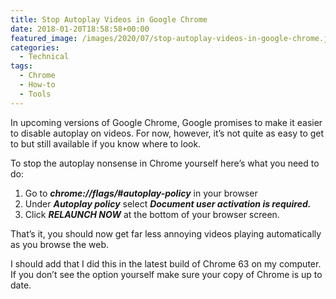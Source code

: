 ```yaml
---
title: Stop Autoplay Videos in Google Chrome
date: 2018-01-20T18:58:58+00:00
featured_image: /images/2020/07/stop-autoplay-videos-in-google-chrome.jpg
categories:
  - Technical
tags:
  - Chrome
  - How-to
  - Tools
---
```


In upcoming versions of Google Chrome, Google promises to make it easier to disable autoplay on videos. For now, however, it’s not quite as easy to get to but still available if you know where to look.

To stop the autoplay nonsense in Chrome yourself here’s what you need to do:

1. Go to ***chrome://flags/#autoplay-policy*** in your browser
2. Under ***Autoplay policy*** select ***Document user activation is required.***
3. Click ***RELAUNCH NOW*** at the bottom of your browser screen.

That’s it, you should now get far less annoying videos playing automatically as you browse the web.

I should add that I did this in the latest build of Chrome 63 on my computer. If you don’t see the option yourself make sure your copy of Chrome is up to date.